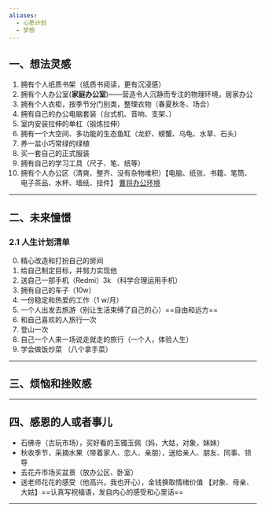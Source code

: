 ```yaml
---
aliases:
  - 心愿计划
  - 梦想
---
```


## 一、想法灵感 
1. 拥有个人纸质书架（纸质书阅读，更有沉浸感）
2. 拥有个人办公室(**家庭办公室**)——营造令人沉静而专注的物理环境，居家办公
3. 拥有个人衣柜，按季节分门别类，整理衣物（春夏秋冬、场合）
4. 拥有自己的办公电脑套装（台式机、音响、支架、）
5. 室内安装拉伸的单杠（锻炼拉伸） 
6. 拥有一个大空间、多功能的生态鱼缸（龙虾、螃蟹、乌龟、水草、石头） 
7. 养一盆小巧常绿的绿植
8. 买一套自己的正式服装
9. 拥有自己的学习工具（尺子、笔、纸等）
10. 拥有个人办公区（清爽、整齐、没有杂物堆积）【电脑、纸张、书籍、笔筒、电子茶品、水杯、墙纸、挂件】 [曹将办公环境](https://mp.weixin.qq.com/s/nUgE9JzxXQVKYZ7Aos6UcQ)
---
## 二、未来憧憬
### 2.1 人生计划清单 
0. 精心改造和打扮自己的房间
1. 给自己制定目标，并努力实现他
2. 送自己一部手机（Redmi）3k （科学合理运用手机）
3. 拥有自己的车子（10w）
4. 一份稳定和热爱的工作（1 w/月）
5. 一个人出发去旅游（别让生活束缚了自己的心）==自由和远方== 
6. 和自己喜欢的人旅行一次
7. 登山一次
8. 自己一个人来一场说走就走的旅行（一个人，体验人生）
9. 学会做饭炒菜 （八个拿手菜）

---
## 三、烦恼和挫败感


---
## 四、感恩的人或者事儿 
- 石佛寺（古玩市场），买好看的玉镯玉佩（妈，大姑，对象，妹妹） 
- 秋收季节，采摘水果（带着家人、恋人、亲朋），送给亲人、朋友、同事、领导
- 去花卉市场买盆景（放办公区、卧室）
- 送老师花花的感受（他高兴，我也开心），金钱换取情绪价值 【对象、母亲、大姑】==认真写祝福语，发自内心的感受和心里话==

---
